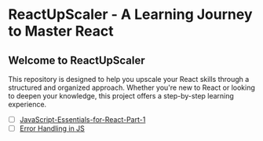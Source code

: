 # ReactUpScaler - A Learning Journey to Master React

## Welcome to ReactUpScaler

This repository is designed to help you upscale your React skills through a structured and
organized approach. Whether you're new to React or looking to deepen your knowledge, this
project offers a step-by-step learning experience.

- [ ] [JavaScript-Essentials-for-React-Part-1](https://github.com/mrSamDev/ReactUpScaler/blob/main/JavaScript-Essentials-for-React-Part-1.md)
- [ ] [Error Handling in JS](https://github.com/mrSamDev/ReactUpScaler/blob/main/JavaScript-Essentials-for-React-Part-2.md)
